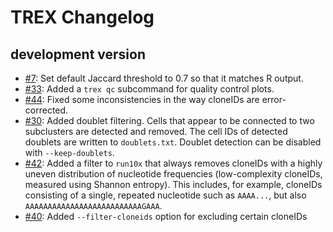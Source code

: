 # TREX Changelog

## development version

* [#7](https://github.com/frisen-lab/TREX/issues/7):
  Set default Jaccard threshold to 0.7 so that it matches R output.
* [#33](https://github.com/frisen-lab/TREX/issues/33):
  Added a `trex qc` subcommand for quality control plots.
* [#44](https://github.com/frisen-lab/TREX/issues/44):
  Fixed some inconsistencies in the way cloneIDs are error-corrected.
* [#30](https://github.com/frisen-lab/TREX/issues/30):
  Added doublet filtering. Cells that appear to be connected to two
  subclusters are detected and removed. The cell IDs of detected doublets
  are written to `doublets.txt`. Doublet detection can be disabled with
  `--keep-doublets`.
* [#42](https://github.com/frisen-lab/TREX/issues/42):
  Added a filter to `run10x` that always removes cloneIDs with a highly
  uneven distribution of nucleotide frequencies (low-complexity cloneIDs,
  measured using Shannon entropy).
  This includes, for example, cloneIDs consisting of a single, repeated
  nucleotide such as `AAAA...`, but also `AAAAAAAAAAAAAAAAAAAAAAAAAAGAAA`.
* [#40](https://github.com/frisen-lab/TREX/issues/40):
  Added `--filter-cloneids` option for excluding certain cloneIDs
